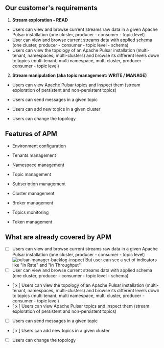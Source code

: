 ## Our customer's requirements

1. **Stream exploration - READ**
- Users can view and browse current streams raw data in a given Apache Pulsar installation (one cluster, producer - consumer - topic level)
- User can view and browse current streams data with applied schema (one cluster, producer - consumer - topic level - schema)
- Users can view the topology of an Apache Pulsar installation (multi-tenant, namespaces, multi-clusters) and browse its different levels down to topics (multi tenant, multi namespace, multi cluster, producer - consumer - topic level)
2. **Stream manipulation (aka topic management: WRITE / MANAGE)**
- Users can view Apache Pulsar topics and inspect them (stream exploration of persistent and non-persistent topics)

- Users can send messages in a given topic

- Users can add new topics in a given cluster

- Users can change the topology

## Features of APM

- Environment configuration

- Tenants management

- Namespace management

- Topic management

- Subscription management

- Cluster management

- Broker management

- Topics monitoring

- Token management

## What are already covered by APM
- [  ] Users can view and browse current streams raw data in a given Apache Pulsar installation (one cluster, producer - consumer - topic level)
![pulsar-manager-backlog-inspect](subdetails-backlog-inspect.png)
But user can see a set of indicators like "In Rate" and "In Throughput"
- [  ] User can view and browse current streams data with applied schema (one cluster, producer - consumer - topic level - schema)
- [ x ] Users can view the topology of an Apache Pulsar installation (multi-tenant, namespaces, multi-clusters) and browse its different levels down to topics (multi tenant, multi namespace, multi cluster, producer - consumer - topic level)
- [ x ] Users can view Apache Pulsar topics and inspect them (stream exploration of persistent and non-persistent topics)

- [  ] Users can send messages in a given topic

- [ x ] Users can add new topics in a given cluster

- [  ] Users can change the topology


